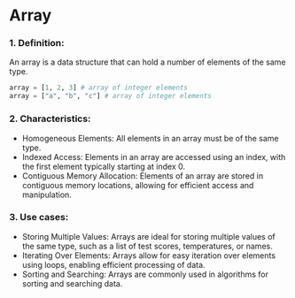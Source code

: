 # Array
### 1. Definition:
An array is a data structure that can hold a number of elements of the same type. 
```python
array = [1, 2, 3] # array of integer elements
array = ["a", "b", "c"] # array of integer elements
```

### 2. Characteristics:
- Homogeneous Elements: All elements in an array must be of the same type.
- Indexed Access: Elements in an array are accessed using an index, with the first element typically starting at index 0.
- Contiguous Memory Allocation: Elements of an array are stored in contiguous memory locations, allowing for efficient access and manipulation.

### 3. Use cases:
- Storing Multiple Values: Arrays are ideal for storing multiple values of the same type, such as a list of test scores, temperatures, or names.
- Iterating Over Elements: Arrays allow for easy iteration over elements using loops, enabling efficient processing of data.
- Sorting and Searching: Arrays are commonly used in algorithms for sorting and searching data.
